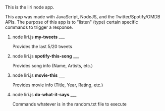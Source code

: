 This is the liri node app.

This app was made with JavaScript, NodeJS, and the Twitter/Spotify/OMDB APIs.
The purpose of this app is to "listen" (type) certain specific commands to trigger a response.

1. node liri.js **my-tweets** \_\_\_

   Provides the last 5/20 tweets

2. node liri.js **spotify-this-song** \_\_\_

   Provides song info (Name, Artists, etc.)

3. node liri.js **movie-this** \_\_\_

   Provides movie info (Title, Year, Rating, etc.)

4. node liri.js **do-what-it-says** \_\_\_

   Commands whatever is in the random.txt file to execute

